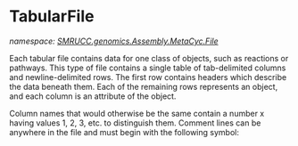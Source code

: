 ﻿# TabularFile
_namespace: [SMRUCC.genomics.Assembly.MetaCyc.File](./index.md)_

Each tabular file contains data for one class of objects, such as reactions or pathways.
 This type of file contains a single table of tab-delimited columns and newline-delimited
 rows. The first row contains headers which describe the data beneath them. Each of the
 remaining rows represents an object, and each column is an attribute of the object.

 Column names that would otherwise be the same contain a number x having values 1, 2, 3,
 etc. to distinguish them. Comment lines can be anywhere in the file and must begin with
 the following symbol:

 #




